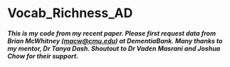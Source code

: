 # Vocab_Richness_AD

##### This is my code from my recent paper. Please first request data from Brian McWhitney (macw@cmu.edu) at DementiaBank. Many thanks to my mentor, Dr Tanya Dash. Shoutout to Dr Vaden Masrani and Joshua Chow for their support. 
